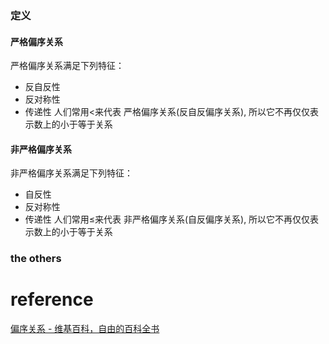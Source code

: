 

### 定义
#### 严格偏序关系
严格偏序关系满足下列特征：
-   反自反性
-   反对称性
-   传递性
人们常用$<$来代表 严格偏序关系(反自反偏序关系), 所以它不再仅仅表示数上的小于等于关系

#### 非严格偏序关系
非严格偏序关系满足下列特征：
-   自反性
-   反对称性
-   传递性
人们常用$\leq$来代表 非严格偏序关系(自反偏序关系), 所以它不再仅仅表示数上的小于等于关系

### the others

# reference
[偏序关系 - 维基百科，自由的百科全书](https://zh.wikipedia.org/wiki/%E5%81%8F%E5%BA%8F%E5%85%B3%E7%B3%BB)
